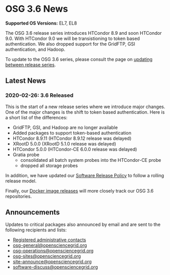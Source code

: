 OSG 3.6 News
============

**Supported OS Versions:** EL7, EL8

The OSG 3.6 release series introduces HTCondor 8.9 and soon HTCondor 9.0.
With HTCondor 9.0 we will be transistioning to token based authentication.
We also dropped support for the GridFTP, GSI authentication, and Hadoop.

To update to the OSG 3.6 series, please consult the page on
[updating between release series](updating-to-osg-36.md).

Latest News
-----------

### 2020-02-26: 3.6 Released

This is the start of a new release series where we introduce major changes.
One of the major changes is the shift to token based authentication.
Here is a short list of the differences:

-   GridFTP, GSI, and Hadoop are no longer available
-   Added packages to support token-based authentication
-   HTCondor 8.9.11 (HTCondor 8.9.12 release was delayed)
-   XRootD 5.0.0 (XRootD 5.1.0 release was delayed)
-   HTCondor 5.0.0 (HTCondor-CE 6.0.0 release was delayed)
-   Gratia probe
    -   consolidated all batch system probes into the HTCondor-CE probe
    -   dropped all storage probes

In addition, we have updated our
[Software Release Policy](https://opensciencegrid.org/technology/policy/software-release/) to follow a rolling
release model.

Finally, our [Docker image releases](https://opensciencegrid.org/technology/policy/container-release/) will more
closely track our OSG 3.6 repositories.

Announcements
-------------

Updates to critical packages also announced by email and are sent to the following recipients and lists:

-   [Registered administrative contacts](../common/registration.md#registering-resources)
-   [osg-general@opensciencegrid.org](https://listserv.fnal.gov/scripts/wa.exe?A0=OSG-GENERAL)
-   [osg-operations@opensciencegrid.org](https://listserv.fnal.gov/scripts/wa.exe?A0=OSG-OPERATIONS)
-   [osg-sites@opensciencegrid.org](https://listserv.fnal.gov/scripts/wa.exe?A0=OSG-SITES)
-   [site-announce@opensciencegrid.org](https://listserv.fnal.gov/scripts/wa.exe?A0=site-announce)
-   [software-discuss@opensciencegrid.org](https://listserv.fnal.gov/scripts/wa.exe?A0=software-discuss)
